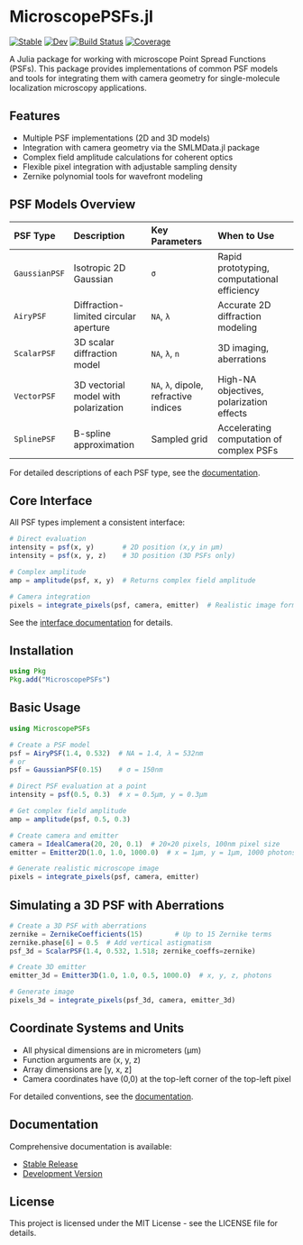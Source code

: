 # MicroscopePSFs.jl

[![Stable](https://img.shields.io/badge/docs-stable-blue.svg)](https://JuliaSMLM.github.io/MicroscopePSFs.jl/stable)
[![Dev](https://img.shields.io/badge/docs-dev-blue.svg)](https://JuliaSMLM.github.io/MicroscopePSFs.jl/dev)
[![Build Status](https://github.com/JuliaSMLM/MicroscopePSFs.jl/actions/workflows/CI.yml/badge.svg?branch=main)](https://github.com/JuliaSMLM/MicroscopePSFs.jl/actions/workflows/CI.yml?query=branch%3Amain)
[![Coverage](https://codecov.io/gh/JuliaSMLM/MicroscopePSFs.jl/branch/main/graph/badge.svg)](https://codecov.io/gh/JuliaSMLM/MicroscopePSFs.jl)

A Julia package for working with microscope Point Spread Functions (PSFs). This package provides implementations of common PSF models and tools for integrating them with camera geometry for single-molecule localization microscopy applications.

## Features

- Multiple PSF implementations (2D and 3D models)
- Integration with camera geometry via the SMLMData.jl package
- Complex field amplitude calculations for coherent optics
- Flexible pixel integration with adjustable sampling density
- Zernike polynomial tools for wavefront modeling

## PSF Models Overview

| PSF Type | Description | Key Parameters | When to Use |
|:---------|:------------|:---------------|:------------|
| `GaussianPSF` | Isotropic 2D Gaussian | `σ` | Rapid prototyping, computational efficiency |
| `AiryPSF` | Diffraction-limited circular aperture | `NA`, `λ` | Accurate 2D diffraction modeling |
| `ScalarPSF` | 3D scalar diffraction model | `NA`, `λ`, `n` | 3D imaging, aberrations |
| `VectorPSF` | 3D vectorial model with polarization | `NA`, `λ`, dipole, refractive indices | High-NA objectives, polarization effects |
| `SplinePSF` | B-spline approximation | Sampled grid | Accelerating computation of complex PSFs |

For detailed descriptions of each PSF type, see the [documentation](https://JuliaSMLM.github.io/MicroscopePSFs.jl/stable/psfs/overview/).

## Core Interface

All PSF types implement a consistent interface:

```julia
# Direct evaluation
intensity = psf(x, y)       # 2D position (x,y in μm)
intensity = psf(x, y, z)    # 3D position (3D PSFs only)

# Complex amplitude
amp = amplitude(psf, x, y)  # Returns complex field amplitude

# Camera integration
pixels = integrate_pixels(psf, camera, emitter)  # Realistic image formation
```

See the [interface documentation](https://JuliaSMLM.github.io/MicroscopePSFs.jl/stable/interface/) for details.

## Installation

```julia
using Pkg
Pkg.add("MicroscopePSFs")
```

## Basic Usage

```julia
using MicroscopePSFs

# Create a PSF model
psf = AiryPSF(1.4, 0.532)  # NA = 1.4, λ = 532nm
# or
psf = GaussianPSF(0.15)    # σ = 150nm

# Direct PSF evaluation at a point
intensity = psf(0.5, 0.3)  # x = 0.5μm, y = 0.3μm

# Get complex field amplitude
amp = amplitude(psf, 0.5, 0.3)

# Create camera and emitter
camera = IdealCamera(20, 20, 0.1)  # 20×20 pixels, 100nm pixel size
emitter = Emitter2D(1.0, 1.0, 1000.0)  # x = 1μm, y = 1μm, 1000 photons

# Generate realistic microscope image
pixels = integrate_pixels(psf, camera, emitter)
```

## Simulating a 3D PSF with Aberrations

```julia
# Create a 3D PSF with aberrations
zernike = ZernikeCoefficients(15)        # Up to 15 Zernike terms
zernike.phase[6] = 0.5  # Add vertical astigmatism
psf_3d = ScalarPSF(1.4, 0.532, 1.518; zernike_coeffs=zernike)

# Create 3D emitter
emitter_3d = Emitter3D(1.0, 1.0, 0.5, 1000.0)  # x, y, z, photons

# Generate image
pixels_3d = integrate_pixels(psf_3d, camera, emitter_3d)
```

## Coordinate Systems and Units

- All physical dimensions are in micrometers (μm)
- Function arguments are (x, y, z)
- Array dimensions are [y, x, z]
- Camera coordinates have (0,0) at the top-left corner of the top-left pixel

For detailed conventions, see the [documentation](https://JuliaSMLM.github.io/MicroscopePSFs.jl/stable/conventions/).

## Documentation

Comprehensive documentation is available:
- [Stable Release](https://JuliaSMLM.github.io/MicroscopePSFs.jl/stable)
- [Development Version](https://JuliaSMLM.github.io/MicroscopePSFs.jl/dev)

## License

This project is licensed under the MIT License - see the LICENSE file for details.